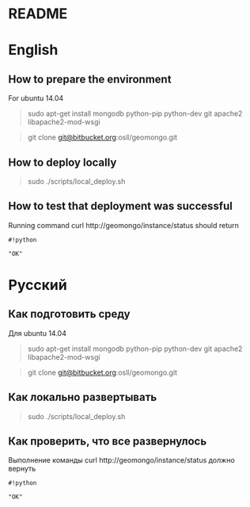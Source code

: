 # README #

# English #

## How to prepare the environment ##

For  ubuntu 14.04

> sudo apt-get install mongodb python-pip python-dev git apache2 libapache2-mod-wsgi

> git clone git@bitbucket.org:osll/geomongo.git

## How to deploy locally ##

> sudo ./scripts/local_deploy.sh

## How to test that deployment was successful ##

Running command curl http://geomongo/instance/status should return 

```
#!python

"OK"
```
# Русский #

## Как подготовить среду  ##
Для ubuntu 14.04

> sudo apt-get install mongodb python-pip python-dev git apache2 libapache2-mod-wsgi

> git clone git@bitbucket.org:osll/geomongo.git

## Как локально развертывать ##

> sudo ./scripts/local_deploy.sh

## Как проверить, что все развернулось ##

Выполнение команды curl http://geomongo/instance/status должно вернуть 
```
#!python

"OK"
```

